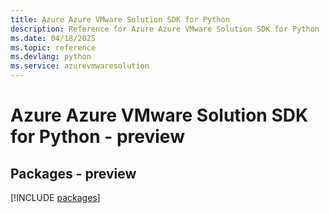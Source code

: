 ```yaml
---
title: Azure Azure VMware Solution SDK for Python
description: Reference for Azure Azure VMware Solution SDK for Python
ms.date: 04/18/2025
ms.topic: reference
ms.devlang: python
ms.service: azurevmwaresolution
---
```

# Azure Azure VMware Solution SDK for Python - preview
## Packages - preview
[!INCLUDE [packages](azure-vmware-solution-index.md)]